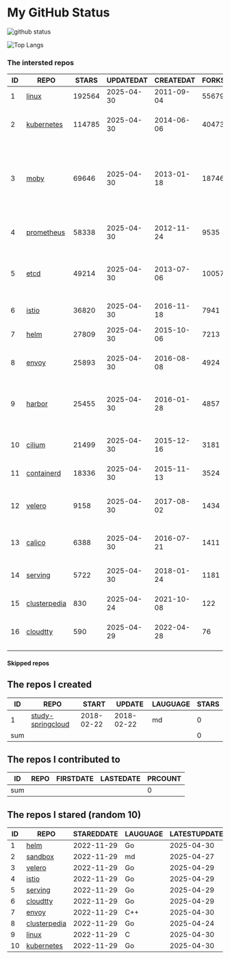 # My GitHub Status

<img src="https://github-readme-stats-1.yihong0618.vercel.app/api?username=daoqingniu&show_icons=true&&&hide_title=true&count_private=true" alt="github status" />

![Top Langs](https://github-readme-stats-1.yihong0618.vercel.app/api/top-langs/?username=daoqingniu&layout=compact)

<!--START_SECTION:github_repos-->
### The intersted repos
| ID |                              REPO                               | STARS  | UPDATEDAT  | CREATEDAT  | FORKSCOUNT |                                                DESCRIPTIONS                                                |
|----|-----------------------------------------------------------------|--------|------------|------------|------------|------------------------------------------------------------------------------------------------------------|
|  1 | [linux](https://github.com/torvalds/linux)                      | 192564 | 2025-04-30 | 2011-09-04 |      55679 | Linux kernel source tree                                                                                   |
|  2 | [kubernetes](https://github.com/kubernetes/kubernetes)          | 114785 | 2025-04-30 | 2014-06-06 |      40473 | Production-Grade Container Scheduling and Management                                                       |
|  3 | [moby](https://github.com/moby/moby)                            |  69646 | 2025-04-30 | 2013-01-18 |      18746 | The Moby Project - a collaborative project for the container ecosystem to assemble container-based systems |
|  4 | [prometheus](https://github.com/prometheus/prometheus)          |  58338 | 2025-04-30 | 2012-11-24 |       9535 | The Prometheus monitoring system and time series database.                                                 |
|  5 | [etcd](https://github.com/etcd-io/etcd)                         |  49214 | 2025-04-30 | 2013-07-06 |      10057 | Distributed reliable key-value store for the most critical data of a distributed system                    |
|  6 | [istio](https://github.com/istio/istio)                         |  36820 | 2025-04-30 | 2016-11-18 |       7941 | Connect, secure, control, and observe services.                                                            |
|  7 | [helm](https://github.com/helm/helm)                            |  27809 | 2025-04-30 | 2015-10-06 |       7213 | The Kubernetes Package Manager                                                                             |
|  8 | [envoy](https://github.com/envoyproxy/envoy)                    |  25893 | 2025-04-30 | 2016-08-08 |       4924 | Cloud-native high-performance edge/middle/service proxy                                                    |
|  9 | [harbor](https://github.com/goharbor/harbor)                    |  25455 | 2025-04-30 | 2016-01-28 |       4857 | An open source trusted cloud native registry project that stores, signs, and scans content.                |
| 10 | [cilium](https://github.com/cilium/cilium)                      |  21499 | 2025-04-30 | 2015-12-16 |       3181 | eBPF-based Networking, Security, and Observability                                                         |
| 11 | [containerd](https://github.com/containerd/containerd)          |  18336 | 2025-04-30 | 2015-11-13 |       3524 | An open and reliable container runtime                                                                     |
| 12 | [velero](https://github.com/vmware-tanzu/velero)                |   9158 | 2025-04-30 | 2017-08-02 |       1434 | Backup and migrate Kubernetes applications and their persistent volumes                                    |
| 13 | [calico](https://github.com/projectcalico/calico)               |   6388 | 2025-04-30 | 2016-07-21 |       1411 | Cloud native networking and network security                                                               |
| 14 | [serving](https://github.com/knative/serving)                   |   5722 | 2025-04-30 | 2018-01-24 |       1181 | Kubernetes-based, scale-to-zero, request-driven compute                                                    |
| 15 | [clusterpedia](https://github.com/clusterpedia-io/clusterpedia) |    830 | 2025-04-24 | 2021-10-08 |        122 | The Encyclopedia of Kubernetes clusters                                                                    |
| 16 | [cloudtty](https://github.com/cloudtty/cloudtty)                |    590 | 2025-04-29 | 2022-04-28 |         76 | A Friendly Kubernetes CloudShell (Web Terminal) !                                                          |



#### Skipped repos
<!--END_SECTION:github_repos-->

<!--START_SECTION:my_github-->
## The repos I created
| ID  |                                 REPO                                 |   START    |   UPDATE   | LAUGUAGE | STARS |
|-----|----------------------------------------------------------------------|------------|------------|----------|-------|
|   1 | [study-springcloud](https://github.com/daoqingniu/study-springcloud) | 2018-02-22 | 2018-02-22 | md       |     0 |
| sum |                                                                      |            |            |          |     0 |

## The repos I contributed to
| ID  | REPO | FIRSTDATE | LASTEDATE | PRCOUNT |
|-----|------|-----------|-----------|---------|
| sum |      |           |           |       0 |

## The repos I stared (random 10)
| ID |                              REPO                               | STAREDDATE | LAUGUAGE | LATESTUPDATE |
|----|-----------------------------------------------------------------|------------|----------|--------------|
|  1 | [helm](https://github.com/helm/helm)                            | 2022-11-29 | Go       | 2025-04-30   |
|  2 | [sandbox](https://github.com/cncf/sandbox)                      | 2022-11-29 | md       | 2025-04-27   |
|  3 | [velero](https://github.com/vmware-tanzu/velero)                | 2022-11-29 | Go       | 2025-04-29   |
|  4 | [istio](https://github.com/istio/istio)                         | 2022-11-29 | Go       | 2025-04-29   |
|  5 | [serving](https://github.com/knative/serving)                   | 2022-11-29 | Go       | 2025-04-29   |
|  6 | [cloudtty](https://github.com/cloudtty/cloudtty)                | 2022-11-29 | Go       | 2025-04-29   |
|  7 | [envoy](https://github.com/envoyproxy/envoy)                    | 2022-11-29 | C++      | 2025-04-30   |
|  8 | [clusterpedia](https://github.com/clusterpedia-io/clusterpedia) | 2022-11-29 | Go       | 2025-04-24   |
|  9 | [linux](https://github.com/torvalds/linux)                      | 2022-11-29 | C        | 2025-04-30   |
| 10 | [kubernetes](https://github.com/kubernetes/kubernetes)          | 2022-11-29 | Go       | 2025-04-30   |

<!--END_SECTION:my_github-->
